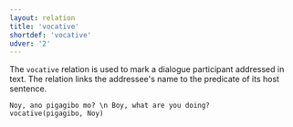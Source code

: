 ```yaml
---
layout: relation
title: 'vocative'
shortdef: 'vocative'
udver: '2'
---
```


The `vocative` relation is used to mark a dialogue participant addressed in text. 
The relation links the addressee's name to the predicate of its host sentence.

~~~ sdparse
Noy, ano pigagibo mo? \n Boy, what are you doing?
vocative(pigagibo, Noy)
~~~
